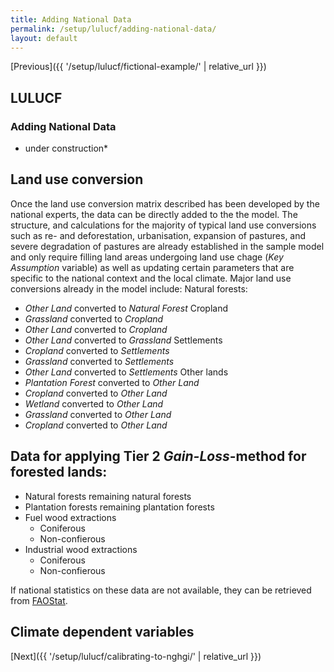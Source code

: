 ```yaml
---
title: Adding National Data
permalink: /setup/lulucf/adding-national-data/
layout: default
---
```

[Previous]({{ '/setup/lulucf/fictional-example/' | relative_url }})

## LULUCF
### Adding National Data 

* under construction*

## Land use conversion 
Once the land use conversion matrix described has been developed by the national experts, the data can be directly added to the 
the model. The structure, and calculations for the majority of typical land use conversions such as re- and deforestation, urbanisation, expansion of pastures, and severe degradation of pastures are already established in the sample 
model and only require filling land areas undergoing land use chage (_Key Assumption_ variable) as well as updating certain parameters that are specific to the national context and the local climate. Major land use conversions already in the model include:
Natural forests:
- _Other Land_ converted to _Natural Forest_
Cropland
- _Grassland_ converted to _Cropland_
- _Other Land_ converted to _Cropland_
- _Other Land_ converted to _Grassland_
Settlements
- _Cropland_ converted to _Settlements_
- _Grassland_ converted to _Settlements_
- _Other Land_ converted to _Settlements_
Other lands
- _Plantation Forest_ converted to _Other Land_
- _Cropland_ converted to _Other Land_
- _Wetland_ converted to _Other Land_
- _Grassland_ converted to _Other Land_
- _Cropland_ converted to _Other Land_

## Data for applying Tier 2 _Gain-Loss_-method for forested lands:
- Natural forests remaining natural forests
- Plantation forests remaining plantation forests
- Fuel wood extractions
  - Coniferous
  - Non-confierous
- Industrial wood extractions
  - Coniferous
  - Non-confierous
 
If national statistics on these data are not available, they can be retrieved from [FAOStat](https://www.fao.org/faostat/en/#data).

## Climate dependent variables 


[Next]({{ '/setup/lulucf/calibrating-to-nghgi/' | relative_url }})

